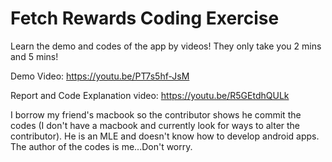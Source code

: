 # Fetch Rewards Coding Exercise
Learn the demo and codes of the app by videos! They only take you 2 mins and 5 mins!

Demo Video: https://youtu.be/PT7s5hf-JsM

Report and Code Explanation video: https://youtu.be/R5GEtdhQULk

I borrow my friend's macbook so the contributor shows he commit the codes (I don't have a macbook and currently look for ways to alter the contributor). He is an MLE and doesn't know how to develop android apps. The author of the codes is me...Don't worry. 
